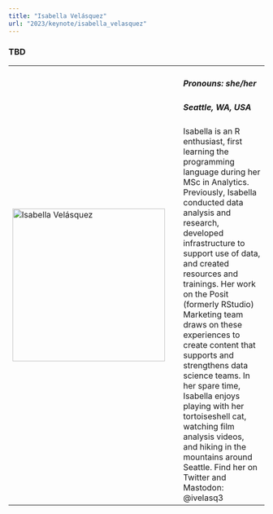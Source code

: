 ```yaml
---
title: "Isabella Velásquez"
url: "2023/keynote/isabella_velasquez"
---
```


### TBD

<table>
  <tr><td><img width="300px" style="float: left; padding: 0px 20px 0px 0px;" 
           src="../../../../img/speakers/speakers_2023/isabella_velasquez.jpg" alt="Isabella Velásquez"></td>
  <td>
      <h5>Pronouns: she/her</h5>
      <h5>Seattle, WA, USA</h5>
      Isabella is an R enthusiast, first learning the programming language during her MSc in Analytics. Previously, Isabella conducted data analysis and research, developed infrastructure to support use of data, and created resources and trainings. Her work on the Posit (formerly RStudio) Marketing team draws on these experiences to create content that supports and strengthens data science teams. In her spare time, Isabella enjoys playing with her tortoiseshell cat, watching film analysis videos, and hiking in the mountains around Seattle. Find her on Twitter and Mastodon: @ivelasq3
      </td></tr>

</table>


